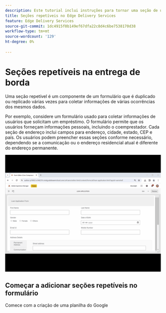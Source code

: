 ```yaml
---
description: Este tutorial inclui instruções para tornar uma seção de um formulário repetível
title: Seções repetíveis no Edge Delivery Services
feature: Edge Delivery Services
source-git-commit: 1dc4915f0b149ef67dfa22c8d4c6be7538170d38
workflow-type: tm+mt
source-wordcount: '129'
ht-degree: 0%

---
```



# Seções repetíveis na entrega de borda

Uma seção repetível é um componente de um formulário que é duplicado ou replicado várias vezes para coletar informações de várias ocorrências dos mesmos dados.

Por exemplo, considere um formulário usado para coletar informações de usuários que solicitam um empréstimo. O formulário permite que os usuários forneçam informações pessoais, incluindo o coemprestador. Cada seção de endereço inclui campos para endereço, cidade, estado, CEP e país. Os usuários podem preencher essas seções conforme necessário, dependendo se a comunicação ou o endereço residencial atual é diferente do endereço permanente.

![uso de vários fragmentos no formulário adaptável](/help/forms/assets/using-multiple-fragment-af.gif)


## Começar a adicionar seções repetíveis no formulário

Comece com a criação de uma planilha do Google

